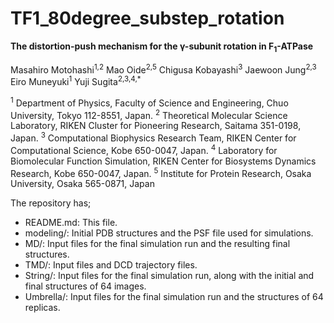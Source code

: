 # TF1_80degree_substep_rotation
**The distortion-push mechanism for the γ-subunit rotation in F<sub>1</sub>-ATPase**

Masahiro Motohashi<sup>1,2</sup> Mao Oide<sup>2,5</sup> Chigusa Kobayashi<sup>3</sup> Jaewoon Jung<sup>2,3</sup> Eiro Muneyuki<sup>1</sup> Yuji Sugita<sup>2,3,4,*</sup>

<sup>1</sup> Department of Physics, Faculty of Science and Engineering, Chuo University, Tokyo 112-8551, Japan. 
<sup>2</sup> Theoretical Molecular Science Laboratory, RIKEN Cluster for Pioneering Research, Saitama 351-0198, Japan.
<sup>3</sup> Computational Biophysics Research Team, RIKEN Center for Computational Science, Kobe 650-0047, Japan.
<sup>4</sup> Laboratory for Biomolecular Function Simulation, RIKEN Center for Biosystems Dynamics Research, Kobe 650-0047, Japan.
<sup>5</sup> Institute for Protein Research, Osaka University, Osaka 565-0871, Japan


The repository has;

* README.md: This file.
* modeling/: Initial PDB structures and the PSF file used for simulations.
* MD/: Input files for the final simulation run and the resulting final structures.
* TMD/: Input files and DCD trajectory files.
* String/: Input files for the final simulation run, along with the initial and final structures of 64 images.
* Umbrella/: Input files for the final simulation run and the structures of 64 replicas.
